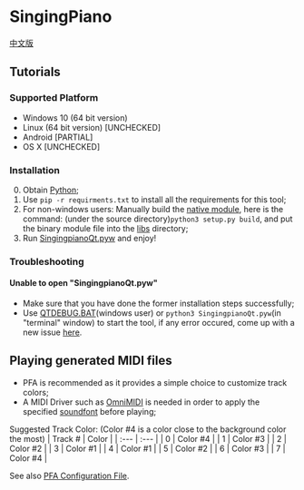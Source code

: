 # SingingPiano
[中文版](docs/README-zh_CN.md)
## Tutorials

### Supported Platform
* Windows 10 (64 bit version) 
* Linux (64 bit version) [UNCHECKED]
* Android [PARTIAL]
* OS X [UNCHECKED]

### Installation
0. Obtain [Python](https://python.org);
0. Use <code>pip -r requirments.txt</code> to install all the requirements for this tool;
0. For non-windows users: Manually build the [native module](libs/mydft), here is the command: (under the source directory)<code>python3 setup.py build</code>, and put the binary module file into the [libs](libs) directory;
0. Run [SingingpianoQt.pyw](SingingpianoQt.pyw) and enjoy!

### Troubleshooting
#### Unable to open "SingingpianoQt.pyw"
* Make sure that you have done the former installation steps successfully;
* Use [QTDEBUG.BAT](QTDEBUG.BAT)(windows user) or <code>python3 SingingpianoQt.pyw</code>(in "terminal" window) to start the tool, if any error occured, come up with a new issue [here](https://github.com/wave2midi/SingingPiano/issues/new).

## Playing generated MIDI files 
* PFA is recommended as it provides a simple choice to customize track colors;
* A MIDI Driver such as [OmniMIDI](https://github.com/KeppySoftware/OmniMIDI) is needed in order to apply the specified [soundfont](/utils/Sine_MNJS_N1_50ms.sf2) before playing;

Suggested Track Color:
(Color #4 is a color close to the background color the most)
| Track # | Color |
| :--- | :--- |
| 0    | Color #4    |
| 1    | Color #3    |
| 2    | Color #2    |
| 3    | Color #1    |
| 4    | Color #1    |
| 5    | Color #2    |
| 6    | Color #3    |
| 7    | Color #4    |

See also [PFA Configuration File](/utils/Config.xml).
